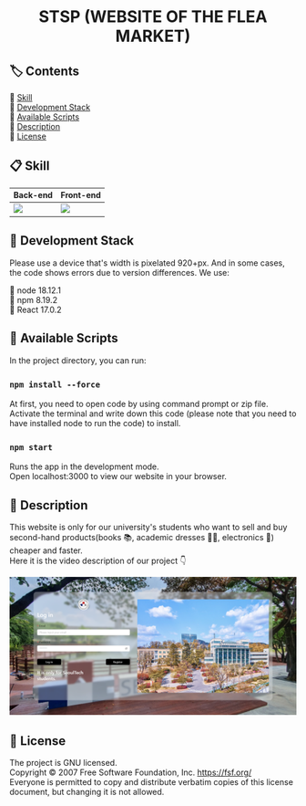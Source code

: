 <h1 align="center">STSP (WEBSITE OF THE FLEA MARKET)</h1>


## 🏷️ Contents

🔹 [Skill](#-skill)\
🔹 [Development Stack](#-development-stack)\
🔹 [Available Scripts](#-available-scripts)\
🔹 [Description](#-description)\
🔹 [License](#-license)



## 📋 Skill

| Back-end                                                     | Front-end                                                    |
| ------------------------------------------------------------ | ------------------------------------------------------------ |
| <img src="https://cdn.icon-icons.com/icons2/2699/PNG/512/firebase_logo_icon_171157.png"  style="width:100px"/> | <img src="https://upload.wikimedia.org/wikipedia/commons/thumb/a/a7/React-icon.svg/200px-React-icon.svg.png"  style="width:100px"/> |

  

## 📌 Development Stack

Please use a device that's width is pixelated 920+px. And in some cases, the code shows errors due to version differences. We use:

🔹 node 18.12.1\
🔹 npm 8.19.2\
🔹 React 17.0.2



## 💾 Available Scripts

In the project directory, you can run:

### `npm install --force`
At first, you need to open code by using command prompt or zip file.\
Activate the terminal and write down this code (please note that you need to have installed node to run the code) to install.

### `npm start`

Runs the app in the development mode.\
Open localhost:3000 to view our website in your browser.



## 💁 Description

This website is only for our university's students who want to sell and buy second-hand products(books 📚, academic dresses 🧑‍🎓, electronics 🔌) cheaper and faster.\
Here it is the video description of our project 👇

[![Watch the video](https://github.com/Erdene-Uul/TERM_PROJECT/blob/main/assets/SS1.png)](https://github.com/Erdene-Uul/TERM_PROJECT/blob/main/assets/318153342_5826840930731200_5057280633327023245_n.mp4)


## 📄 License

The project is GNU licensed.\
Copyright © 2007 Free Software Foundation, Inc. <https://fsf.org/>\
Everyone is permitted to copy and distribute verbatim copies of this license document, but changing it is not allowed.
